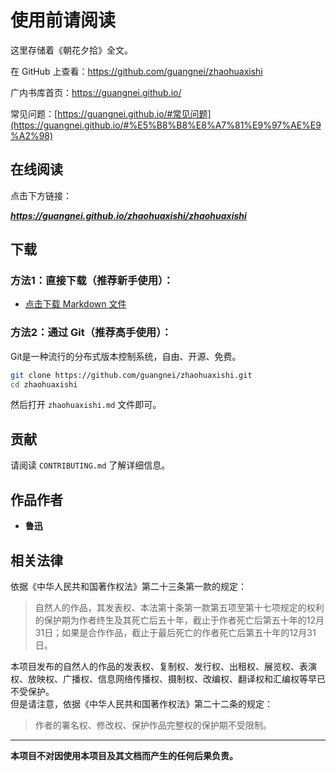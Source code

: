 # 使用前请阅读

这里存储着《朝花夕拾》全文。

在 GitHub 上查看：<https://github.com/guangnei/zhaohuaxishi>

广内书库首页：<https://guangnei.github.io/>

常见问题：[https://guangnei.github.io/#常见问题](https://guangnei.github.io/#%E5%B8%B8%E8%A7%81%E9%97%AE%E9%A2%98)

## 在线阅读

点击下方链接：

***<https://guangnei.github.io/zhaohuaxishi/zhaohuaxishi>***

## 下载

### 方法1：直接下载（推荐新手使用）：

* [点击下载 Markdown 文件](https://github.com/guangnei/zhaohuaxishi/releases/download/20201212-2/zhaohuaxishi.md)

### 方法2：通过 Git（推荐高手使用）：

Git是一种流行的分布式版本控制系统，自由、开源、免费。

```bash
git clone https://github.com/guangnei/zhaohuaxishi.git
cd zhaohuaxishi
```

然后打开 `zhaohuaxishi.md` 文件即可。

## 贡献

请阅读 `CONTRIBUTING.md` 了解详细信息。

## 作品作者

- **鲁迅**

## 相关法律

依据《中华人民共和国著作权法》第二十三条第一款的规定：  

> 自然人的作品，其发表权、本法第十条第一款第五项至第十七项规定的权利的保护期为作者终生及其死亡后五十年，截止于作者死亡后第五十年的12月31日；如果是合作作品，截止于最后死亡的作者死亡后第五十年的12月31日。  

本项目发布的自然人的作品的发表权、复制权、发行权、出租权、展览权、表演权、放映权、广播权、信息网络传播权、摄制权、改编权、翻译权和汇编权等早已不受保护。  
但是请注意，依据《中华人民共和国著作权法》第二十二条的规定： 

> 作者的署名权、修改权、保护作品完整权的保护期不受限制。

---

**本项目不对因使用本项目及其文档而产生的任何后果负责。**
